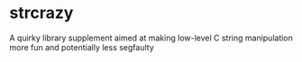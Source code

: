 strcrazy
========

A quirky library supplement aimed at making low-level C string manipulation more fun and potentially less segfaulty